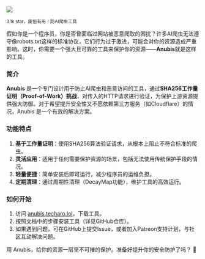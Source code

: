<img src="/assets/image/250409-anubis.png"/> 

<small>3.1k star，废但有用！防AI爬虫工具</small>

假如你是一个程序员，你是否曾面临过网站被恶意爬取的困扰？许多AI爬虫无法遵守像robots.txt这样的标准协议，它们行为过于激进，可能会对你的资源造成严重影响。这时，你需要一个强大且可靠的工具来保护你的资源——**Anubis**就是这样的工具。

### 简介
**Anubis** 是一个专门设计用于防止AI爬虫和恶意访问的工具，通过**SHA256工作量证明（Proof-of-Work）挑战**，对传入的HTTP请求进行验证，为保护上游资源提供强大防御。对于希望提升安全性又不愿依赖第三方服务（如Cloudflare）的情况，Anubis 是一个有效的解决方案。

### 功能特点
1. **基于工作量证明**：使用SHA256算法验证请求，从根本上阻止不符合标准的爬虫。
2. **灵活应用**：适用于任何需要保护资源的场景，包括无法使用传统保护手段的情况。
3. **轻量便捷**：简单安装后即可运行，减少程序员的运维负担。
4. **定期清理**：通过周期性清理（DecayMap功能），维护工具的高效运行。

### 如何开始
1. 访问 [anubis.techaro.lol](https://anubis.techaro.lol)，下载工具。
2. 按照文档中的步骤安装工具（详见GitHub仓库）。
3. 如果遇到问题，可在GitHub上提交Issue，或者加入Patreon支持计划，与社区互动解决问题。

用 Anubis，给你的资源一层坚不可摧的保护。准备好提升你的安全防护了吗？ 🚀